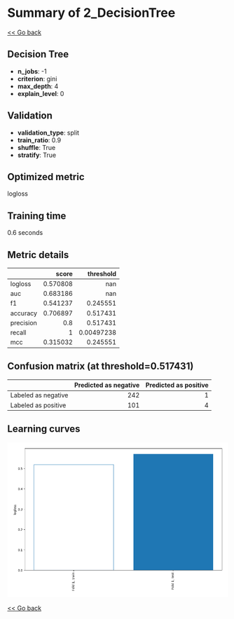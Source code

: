 # Summary of 2_DecisionTree

[<< Go back](../README.md)


## Decision Tree
- **n_jobs**: -1
- **criterion**: gini
- **max_depth**: 4
- **explain_level**: 0

## Validation
 - **validation_type**: split
 - **train_ratio**: 0.9
 - **shuffle**: True
 - **stratify**: True

## Optimized metric
logloss

## Training time

0.6 seconds

## Metric details
|           |    score |    threshold |
|:----------|---------:|-------------:|
| logloss   | 0.570808 | nan          |
| auc       | 0.683186 | nan          |
| f1        | 0.541237 |   0.245551   |
| accuracy  | 0.706897 |   0.517431   |
| precision | 0.8      |   0.517431   |
| recall    | 1        |   0.00497238 |
| mcc       | 0.315032 |   0.245551   |


## Confusion matrix (at threshold=0.517431)
|                     |   Predicted as negative |   Predicted as positive |
|:--------------------|------------------------:|------------------------:|
| Labeled as negative |                     242 |                       1 |
| Labeled as positive |                     101 |                       4 |

## Learning curves
![Learning curves](learning_curves.png)

[<< Go back](../README.md)
